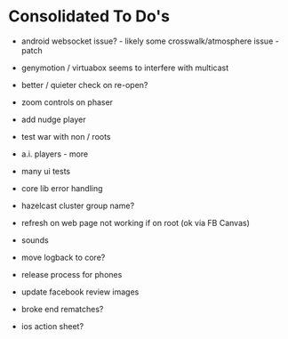 Consolidated To Do's
====================

- android websocket issue? - likely some crosswalk/atmosphere issue - patch
- genymotion / virtuabox seems to interfere with multicast
-  better / quieter check on re-open?
- zoom controls on phaser
- add nudge player
- test war with non / roots
- a.i. players - more
- many ui tests
- core lib error handling
- hazelcast cluster group name?
- refresh on web page not working if on root (ok via FB Canvas)
- sounds
-  move logback to core?
- release process for phones

- update facebook review images

- broke end rematches?
- ios action sheet?
